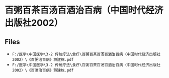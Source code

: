 # 百粥百茶百汤百酒治百病（中国时代经济出版社2002）

## Files

- `F:/医学\中国医学\3-2 传统疗法\食疗\百粥百茶百汤百酒治百病（中国时代经济出版社2002）\《百粥治百病》蒋建栋.pdf`
- `F:/医学\中国医学\3-2 传统疗法\食疗\百粥百茶百汤百酒治百病（中国时代经济出版社2002）\《百酒治百病》蒋建栋.pdf`
